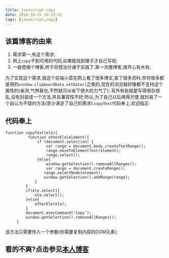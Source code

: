 ```yaml
---
title: javascript-copy
date: 2016-10-25 19:33:22
tags: [javascript,copy]
---
```


## <i class="icon-home"></i>该篇博客的由来

1. 需求第一,有这个需求;
2. 网上`copy`不到可用的代码,如果能找到傻子才自己写呢;
3. 一直想搞个博客,终于将想法付诸于实践了,第一次撸博客,很开心有木有;

  为了实现这个需求,我这个前端小菜在网上看了很多博文,查了很多资料,奈何很多都是用的`window.clipboardData.setData()`之类的,现在的浏览器好像都不支持这个属性的(亲测,气煞我也,不然就可以省下很大的力气了);
另外有些就是写得很杂很乱,没有封装成一个方法,并且兼容性不好;所以,为了自己以后用得方便,就封装了一个自认为不错的方法(至少满足了自己的需求):`copyText`代码奉上,欢迎指正:

## <i class="icon-pencil"></i>代码奉上

<!--more-->

```
function copyText(ele){
          function otherEle(element){
              if (document.selection) {
                  var range = document.body.createTextRange();
                  range.moveToElementText(element);
                  range.select();
              }else{
                  window.getSelection().removeAllRanges();
                  var range = document.createRange();
                 range.selectNode(element);
                 window.getSelection().addRange(range);
             }
         }
         if(ele.select){
             ele.select();
         }else{
             otherEle(ele);
         }
         document.execCommand('Copy');
         window.getSelection().removeAllRanges();
     }

```

该方法只需要传入一个参数(你需要复制内容的DOM元素);

## <i class="icon-camera"></i>看的不爽?点击参见[本人博客](http://www.cnblogs.com/running-honor/p/5748737.html)

